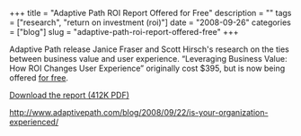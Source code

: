 +++
title = "Adaptive Path ROI Report Offered for Free"
description = ""
tags = ["research", "return on investment (roi)"]
date = "2008-09-26"
categories = ["blog"]
slug = "adaptive-path-roi-report-offered-free"
+++



<p>Adaptive Path release Janice Fraser and Scott Hirsch's research on the ties between business value and user experience. “Leveraging Business Value: How ROI Changes User Experience” originally cost $395, but is now being offered <a href="http://www.adaptivepath.com/blog/2008/09/22/is-your-organization-experienced/">for free</a>.</p>
<p><a href="http://www.adaptivepath.com/ideas/reports/businessvalue/apr-005_businessvalue.pdf">Download the report (412K PDF)</a></p>
    
  <a href="http://www.adaptivepath.com/blog/2008/09/22/is-your-organization-experienced/">http://www.adaptivepath.com/blog/2008/09/22/is-your-organization-experienced/</a>
